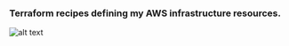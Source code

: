 ### Terraform recipes defining my AWS infrastructure resources.
![alt text](../master/aws-infra-resources-graph.png "")
